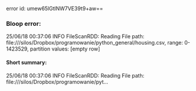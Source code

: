 error id: umew65lGtlNW7VE39t9+aw==
### Bloop error:

25/06/18 00:37:06 INFO FileScanRDD: Reading File path: file://<HOME>/silos/Dropbox/programowanie/python_general/housing.csv, range: 0-1423529, partition values: [empty row]
#### Short summary: 

25/06/18 00:37:06 INFO FileScanRDD: Reading File path: file://<HOME>/silos/Dropbox/programowanie/pyt...